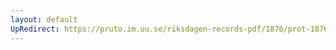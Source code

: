 ```yaml
---
layout: default
UpRedirect: https://pruto.im.uu.se/riksdagen-records-pdf/1876/prot-1876--fk--005/prot-1876--fk--005_003.pdf
---
```

